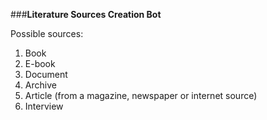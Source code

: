 ###**Literature Sources Creation Bot**

Possible sources:
1. Book
2. E-book
3. Document
4. Archive
5. Article (from a magazine, newspaper or internet source)
6. Interview
